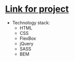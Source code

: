 # [Link for project](https://nikita1999ua.github.io/testOurStory.github.io/)
* Technology stack:
  * HTML
  * CSS
  * FlexBox
  * jQuery
  * SASS
  * BEM

